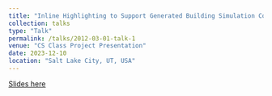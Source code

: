 ```yaml
---
title: "Inline Highlighting to Support Generated Building Simulation Code Debugging"
collection: talks
type: "Talk"
permalink: /talks/2012-03-01-talk-1
venue: "CS Class Project Presentation"
date: 2023-12-10
location: "Salt Lake City, UT, USA"
---
```


[Slides here](../files/XAI_Poster.pptx.pptx)
